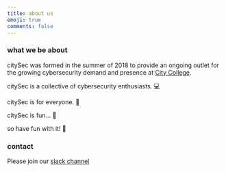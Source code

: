 ```yaml
---
title: about us
emoji: true
comments: false
---
```

### what we be about
citySec was formed in the summer of 2018 to provide an ongoing outlet for the growing
cybersecurity demand and presence at [City College](https://www.ccny.cuny.edu/engineering/).

citySec is a collective of cybersecurity enthusiasts. :computer:

citySec is for everyone. :busts_in_silhouette:

citySec is fun... :ferris_wheel:

so have fun with it! :tada:


### contact

Please join our [slack channel](https://join.slack.com/t/citysecnyc/shared_invite/enQtMzk1NTcyMDQxODkwLTY1NmE2MDZkZjJhZWIxNGNmNWVjMjUwNDc3M2I3YmRiYmQ0NDBlMjk0Zjc4MzNhY2JiYjUzMWNmYTE0MjkyYzI)
